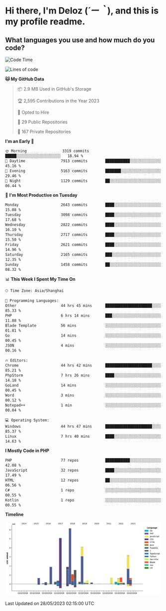 # **Hi there, I'm Deloz (*´ー｀*), and this is my profile readme.**

## **What languages you use and how much do you code?**

<!--START_SECTION:waka-->
![Code Time](http://img.shields.io/badge/Code%20Time-1%2C549%20hrs%2046%20mins-blue)

![Lines of code](https://img.shields.io/badge/From%20Hello%20World%20I%27ve%20Written-30.7%20million%20lines%20of%20code-blue)

**🐱 My GitHub Data** 

> 📦 2.9 MB Used in GitHub's Storage 
 > 
> 🏆 2,595 Contributions in the Year 2023
 > 
> 💼 Opted to Hire
 > 
> 📜 29 Public Repositories 
 > 
> 🔑 167 Private Repositories 
 > 
**I'm an Early 🐤** 

```text
🌞 Morning                3319 commits        █████░░░░░░░░░░░░░░░░░░░░   18.94 % 
🌆 Daytime                7913 commits        ███████████░░░░░░░░░░░░░░   45.16 % 
🌃 Evening                5163 commits        ███████░░░░░░░░░░░░░░░░░░   29.46 % 
🌙 Night                  1129 commits        ██░░░░░░░░░░░░░░░░░░░░░░░   06.44 % 
```
📅 **I'm Most Productive on Tuesday** 

```text
Monday                   2643 commits        ████░░░░░░░░░░░░░░░░░░░░░   15.08 % 
Tuesday                  3098 commits        ████░░░░░░░░░░░░░░░░░░░░░   17.68 % 
Wednesday                2822 commits        ████░░░░░░░░░░░░░░░░░░░░░   16.10 % 
Thursday                 2717 commits        ████░░░░░░░░░░░░░░░░░░░░░   15.50 % 
Friday                   2621 commits        ████░░░░░░░░░░░░░░░░░░░░░   14.96 % 
Saturday                 2165 commits        ███░░░░░░░░░░░░░░░░░░░░░░   12.35 % 
Sunday                   1458 commits        ██░░░░░░░░░░░░░░░░░░░░░░░   08.32 % 
```


📊 **This Week I Spent My Time On** 

```text
🕑︎ Time Zone: Asia/Shanghai

💬 Programming Languages: 
Other                    44 hrs 45 mins      █████████████████████░░░░   85.33 % 
PHP                      6 hrs 14 mins       ███░░░░░░░░░░░░░░░░░░░░░░   11.88 % 
Blade Template           56 mins             ░░░░░░░░░░░░░░░░░░░░░░░░░   01.81 % 
Go                       14 mins             ░░░░░░░░░░░░░░░░░░░░░░░░░   00.45 % 
JSON                     4 mins              ░░░░░░░░░░░░░░░░░░░░░░░░░   00.16 % 

🔥 Editors: 
Chrome                   44 hrs 42 mins      █████████████████████░░░░   85.21 % 
PhpStorm                 7 hrs 26 mins       ████░░░░░░░░░░░░░░░░░░░░░   14.18 % 
GoLand                   14 mins             ░░░░░░░░░░░░░░░░░░░░░░░░░   00.45 % 
Word                     3 mins              ░░░░░░░░░░░░░░░░░░░░░░░░░   00.12 % 
Notepad++                1 min               ░░░░░░░░░░░░░░░░░░░░░░░░░   00.04 % 

💻 Operating System: 
Windows                  44 hrs 47 mins      █████████████████████░░░░   85.37 % 
Linux                    7 hrs 40 mins       ████░░░░░░░░░░░░░░░░░░░░░   14.63 % 
```

**I Mostly Code in PHP** 

```text
PHP                      77 repos            ███████████░░░░░░░░░░░░░░   42.08 % 
JavaScript               32 repos            ████░░░░░░░░░░░░░░░░░░░░░   17.49 % 
HTML                     12 repos            ██░░░░░░░░░░░░░░░░░░░░░░░   06.56 % 
C#                       1 repo              ░░░░░░░░░░░░░░░░░░░░░░░░░   00.55 % 
Kotlin                   1 repo              ░░░░░░░░░░░░░░░░░░░░░░░░░   00.55 % 
```



**Timeline**

![Lines of Code chart](https://raw.githubusercontent.com/deloz/deloz/main/assets/bar_graph.png)


 Last Updated on 28/05/2023 02:15:00 UTC
<!--END_SECTION:waka-->

